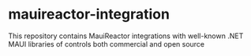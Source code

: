 # mauireactor-integration
This repository contains MauiReactor integrations with well-known .NET MAUI libraries of controls both commercial and open source

